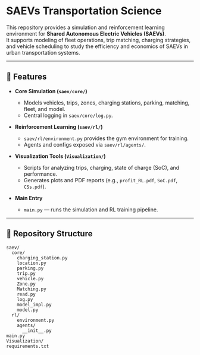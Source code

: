 # SAEVs Transportation Science

This repository provides a simulation and reinforcement learning environment for **Shared Autonomous Electric Vehicles (SAEVs)**.  
It supports modeling of fleet operations, trip matching, charging strategies, and vehicle scheduling to study the efficiency and economics of SAEVs in urban transportation systems.

---

## 🚀 Features

- **Core Simulation (`saev/core/`)**
  - Models vehicles, trips, zones, charging stations, parking, matching, fleet, and model.
  - Central logging in `saev/core/log.py`.

- **Reinforcement Learning (`saev/rl/`)**
  - `saev/rl/environment.py` provides the gym environment for training.
  - Agents and configs exposed via `saev/rl/agents/`.

- **Visualization Tools (`Visualization/`)**
  - Scripts for analyzing trips, charging, state of charge (SoC), and performance.
  - Generates plots and PDF reports (e.g., `profit_RL.pdf`, `SoC.pdf`, `CSs.pdf`).

- **Main Entry**
  - `main.py` — runs the simulation and RL training pipeline.

---

## 📂 Repository Structure

```
saev/
  core/
    charging_station.py
    location.py
    parking.py
    trip.py
    vehicle.py
    Zone.py
    Matching.py
    read.py
    log.py
    model_impl.py
    model.py
  rl/
    environment.py
    agents/
      __init__.py
main.py
Visualization/
requirements.txt
```

